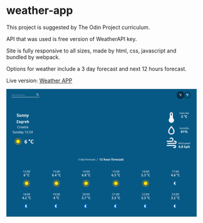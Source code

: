 # weather-app

This project is suggested by The Odin Project curriculum.

API that was used is free version of WeatherAPI key.

Site is fully responsive to all sizes, made by html, css, javascript and bundled by webpack.

Options for weather include a 3 day forecast and next 12 hours forecast.

Live version: [Weather APP](https://bqnic.github.io/weather-app/)

![](screenshot.png)
